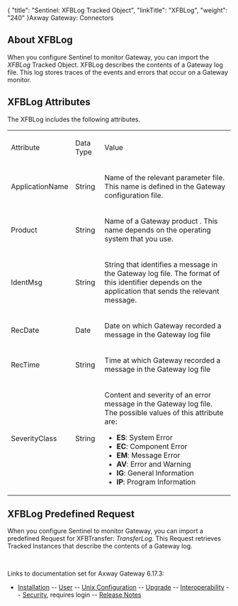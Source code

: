 {
    "title": "Sentinel: XFBLog Tracked Object",
    "linkTitle": "XFBLog",
    "weight": "240"
}<span class="mc-variable axway_variables.Component_Long_Name variable">Axway Gateway</span>: Connectors

## About XFBLog

When you configure Sentinel to monitor Gateway, you can import the <span style="font-style: italic;">XFBLog</span> Tracked Object. XFBLog describes the contents of a Gateway log file. This log stores traces of the events and errors that occur on a Gateway monitor.

## XFBLog Attributes

The XFBLog includes the following attributes.

<table>
         
         
         
         
   
   <tbody>
      <tr>
         <td><p>Attribute</p>         </td>
         <td><p>Data Type</p>         </td>
         <td><p>Value</p>         </td>
      </tr>
      <tr>
         <td><p>ApplicationName</p>         </td>
         <td><p>String</p>         </td>
         <td><p>Name of the relevant parameter file. This name is defined in the Gateway configuration file.</p>         </td>
      </tr>
      <tr>
         <td><p>Product</p>         </td>
         <td><p>String</p>         </td>
         <td><p>Name of a Gateway product . This name depends on the operating system that you use.</p>         </td>
      </tr>
      <tr>
         <td><p>IdentMsg</p>         </td>
         <td><p>String</p>         </td>
         <td><p>String that identifies a message in the Gateway log file. The format of this identifier depends on the application that sends the relevant message.</p>         </td>
      </tr>
      <tr>
         <td><p>RecDate</p>         </td>
         <td><p>Date</p>         </td>
         <td><p>Date on which Gateway recorded a message in the Gateway log file</p>         </td>
      </tr>
      <tr>
         <td><p>RecTime</p>         </td>
         <td><p>String</p>         </td>
         <td><p>Time at which Gateway recorded a message in the Gateway log file</p>         </td>
      </tr>
      <tr>
         <td><p>SeverityClass</p>         </td>
         <td><p>String</p>         </td>
         <td><p>Content and severity of an error message in the Gateway log file. The possible values of this attribute are:</p>
<ul>
<li><span style="font-weight: bold;">ES</span>: System Error</li>
<li><span style="font-weight: bold;">EC</span>: Component Error</li>
<li><span style="font-weight: bold;">EM</span>: Message Error</li>
<li><span style="font-weight: bold;">AV</span>: Error and Warning</li>
<li><span style="font-weight: bold;">IG</span>: General Information</li>
<li><span style="font-weight: bold;">IP</span>: Program Information</li>
</ul>         </td>
      </tr>
   </tbody>
</table>

## XFBLog Predefined Request

When you configure Sentinel to monitor Gateway, you can import a predefined Request for XFBTransfer: <span style="font-style: italic;">TransferLog</span>. This Request retrieves Tracked Instances that describe the contents of a Gateway log.

 

Links to documentation set for Axway Gateway <span class="mc-variable axway_variables.Release_Number variable">6.17.3</span>:

-   [Installation](#) -- [User](#) -- [Unix Configuration](#) -- [Upgrade](#) -- [Interoperability](#) -- [Security](#), requires login -- [Release Notes](#)

